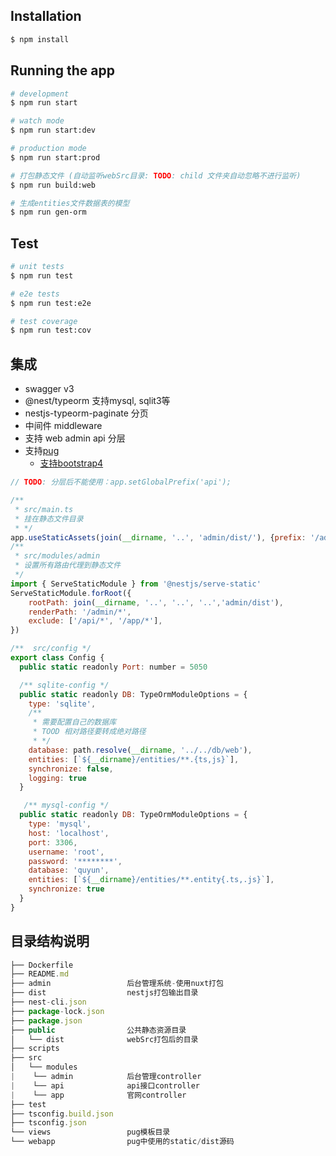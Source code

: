 

## Installation

```bash
$ npm install
```

## Running the app

```bash
# development
$ npm run start

# watch mode
$ npm run start:dev

# production mode
$ npm run start:prod

# 打包静态文件 (自动监听webSrc目录: TODO: child 文件夹自动忽略不进行监听)
$ npm run build:web

# 生成entities文件数据表的模型
$ npm run gen-orm
```

## Test

```bash
# unit tests
$ npm run test

# e2e tests
$ npm run test:e2e

# test coverage
$ npm run test:cov
```

## 集成

* swagger v3
* @nest/typeorm  支持mysql, sqlit3等
* nestjs-typeorm-paginate 分页
* 中间件 middleware
* 支持 web admin api 分层
* 支持[pug](https://pugjs.org/zh-cn/api/reference.html)
  - [支持bootstrap4](https://getbootstrap.net/docs/components/navbar/#toggler)
```js
// TODO: 分层后不能使用：app.setGlobalPrefix('api');

/** 
 * src/main.ts
 * 挂在静态文件目录 
 * */
app.useStaticAssets(join(__dirname, '..', 'admin/dist/'), {prefix: '/admin/'})
/**
 * src/modules/admin
 * 设置所有路由代理到静态文件
 */
import { ServeStaticModule } from '@nestjs/serve-static'
ServeStaticModule.forRoot({
    rootPath: join(__dirname, '..', '..', '..','admin/dist'),
    renderPath: '/admin/*',
    exclude: ['/api/*', '/app/*'],
})
```

```js
/**  src/config */
export class Config {
  public static readonly Port: number = 5050

  /** sqlite-config */
  public static readonly DB: TypeOrmModuleOptions = {
    type: 'sqlite',
    /** 
     * 需要配置自己的数据库 
     * TOOD 相对路径要转成绝对路径
     * */
    database: path.resolve(__dirname, '../../db/web'),
    entities: [`${__dirname}/entities/**.{ts,js}`],
    synchronize: false,
    logging: true
  }

   /** mysql-config */
  public static readonly DB: TypeOrmModuleOptions = {
    type: 'mysql',
    host: 'localhost',
    port: 3306,
    username: 'root',
    password: '********',
    database: 'quyun',
    entities: [`${__dirname}/entities/**.entity{.ts,.js}`],
    synchronize: true
  }
}
```
## 目录结构说明

```js
├── Dockerfile
├── README.md
├── admin                 后台管理系统-使用nuxt打包
├── dist                  nestjs打包输出目录
├── nest-cli.json
├── package-lock.json
├── package.json
├── public                公共静态资源目录
│   └── dist              webSrc打包后的目录
├── scripts
├── src
│   └── modules
|    └── admin            后台管理controller
|    └── api              api接口controller
|    └── app              官网controller
├── test
├── tsconfig.build.json
├── tsconfig.json
└── views                 pug模板目录
└── webapp                pug中使用的static/dist源码
```

